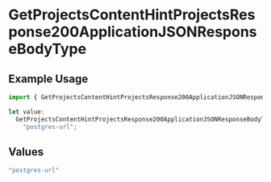 # GetProjectsContentHintProjectsResponse200ApplicationJSONResponseBodyType

## Example Usage

```typescript
import { GetProjectsContentHintProjectsResponse200ApplicationJSONResponseBodyType } from "@vercel/sdk/models/operations/getprojects.js";

let value:
  GetProjectsContentHintProjectsResponse200ApplicationJSONResponseBodyType =
    "postgres-url";
```

## Values

```typescript
"postgres-url"
```